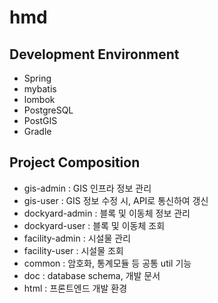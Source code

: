 # hmd

## Development Environment
- Spring
- mybatis
- lombok
- PostgreSQL
- PostGIS
- Gradle

## Project Composition
- gis-admin : GIS 인프라 정보 관리
- gis-user : GIS 정보 수정 시, API로 통신하여 갱신
- dockyard-admin : 블록 및 이동체 정보 관리
- dockyard-user : 블록 및 이동체 조회
- facility-admin : 시설물 관리
- facility-user : 시설물 조회
- common : 암호화, 통계모듈 등 공통 util 기능
- doc : database schema, 개발 문서
- html : 프론트엔드 개발 환경